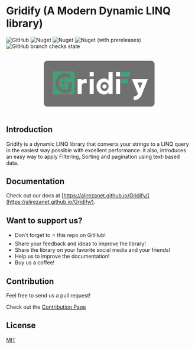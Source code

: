 # Gridify (A Modern Dynamic LINQ library)

![GitHub](https://img.shields.io/github/license/alirezanet/gridify) ![Nuget](https://img.shields.io/nuget/dt/gridify?color=%239100ff) ![Nuget](https://img.shields.io/nuget/v/gridify?label=stable) ![Nuget (with prereleases)](https://img.shields.io/nuget/vpre/gridify?label=latest) ![GitHub branch checks state](https://img.shields.io/github/checks-status/alirezanet/gridify/master?label=checks)

<p align="center">
  <br>
  <img width="300" src="./docs/.vuepress/public/gridify-readme-logo.svg" alt="logo of gridify repository">
  <br>
  <br>
</p>

## Introduction

Gridify is a dynamic LINQ library that converts your strings to a LINQ query in the easiest way possible with excellent performance. it also, introduces an easy way to apply Filtering, Sorting and pagination using text-based data.

## Documentation

Check out our docs at [https://alirezanet.github.io/Gridify/](https://alirezanet.github.io/Gridify/).

## Want to support us?

-  Don't forget to ⭐ this repo on GitHub!
-  Share your feedback and ideas to improve the library!
-  Share the library on your favorite social media and your friends!
-  Help us to improve the documentation!
-  Buy us a coffee!

## Contribution

Feel free to send us a pull request!

Check out the [Contribution Page](https://alirezanet.github.io/Gridify/contribution)

## License

[MIT](https://github.com/alirezanet/gridify/blob/master/LICENSE)
